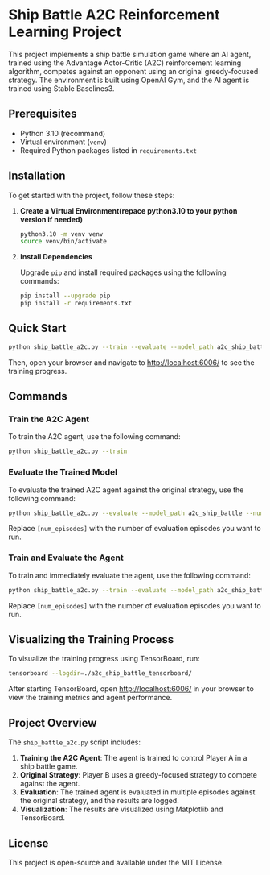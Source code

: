 # Ship Battle A2C Reinforcement Learning Project

This project implements a ship battle simulation game where an AI agent, trained using the Advantage Actor-Critic (A2C) reinforcement learning algorithm, competes against an opponent using an original greedy-focused strategy. The environment is built using OpenAI Gym, and the AI agent is trained using Stable Baselines3.

## Prerequisites

- Python 3.10 (recommand) 
- Virtual environment (`venv`)
- Required Python packages listed in `requirements.txt`

## Installation

To get started with the project, follow these steps:

1. **Create a Virtual Environment(repace python3.10 to your python version if needed)**

   ```bash
   python3.10 -m venv venv
   source venv/bin/activate
   ```

2. **Install Dependencies**

   Upgrade `pip` and install required packages using the following commands:

   ```bash
   pip install --upgrade pip
   pip install -r requirements.txt
   ```

## Quick Start


```bash
python ship_battle_a2c.py --train --evaluate --model_path a2c_ship_battle --num_episodes 1000 & tensorboard --logdir=./a2c_ship_battle_tensorboard/
```

Then, open your browser and navigate to [http://localhost:6006/](http://localhost:6006/) to see the training progress.

## Commands

### Train the A2C Agent

To train the A2C agent, use the following command:

```bash
python ship_battle_a2c.py --train
```

### Evaluate the Trained Model

To evaluate the trained A2C agent against the original strategy, use the following command:

```bash
python ship_battle_a2c.py --evaluate --model_path a2c_ship_battle --num_episodes [num_episodes]
```
Replace `[num_episodes]` with the number of evaluation episodes you want to run.

### Train and Evaluate the Agent

To train and immediately evaluate the agent, use the following command:

```bash
python ship_battle_a2c.py --train --evaluate --model_path a2c_ship_battle --num_episodes [num_episodes]
```
Replace `[num_episodes]` with the number of evaluation episodes you want to run.

## Visualizing the Training Process

To visualize the training progress using TensorBoard, run:

```bash
tensorboard --logdir=./a2c_ship_battle_tensorboard/
```

After starting TensorBoard, open [http://localhost:6006/](http://localhost:6006/) in your browser to view the training metrics and agent performance.

## Project Overview

The `ship_battle_a2c.py` script includes:

1. **Training the A2C Agent**: The agent is trained to control Player A in a ship battle game.
2. **Original Strategy**: Player B uses a greedy-focused strategy to compete against the agent.
3. **Evaluation**: The trained agent is evaluated in multiple episodes against the original strategy, and the results are logged.
4. **Visualization**: The results are visualized using Matplotlib and TensorBoard.

## License

This project is open-source and available under the MIT License.

